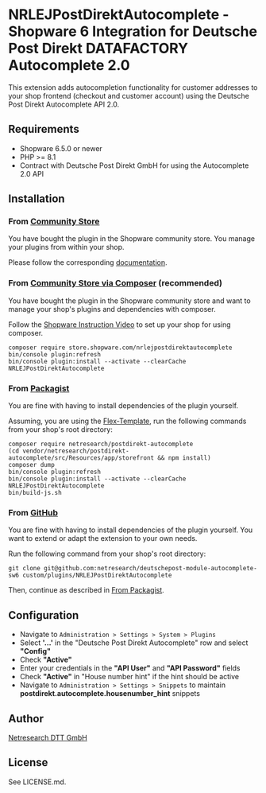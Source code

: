 # NRLEJPostDirektAutocomplete - Shopware 6 Integration for Deutsche Post Direkt DATAFACTORY Autocomplete 2.0

This extension adds autocompletion functionality for customer addresses to your shop frontend
(checkout and customer account) using the Deutsche Post Direkt Autocomplete API 2.0.

## Requirements

* Shopware 6.5.0 or newer
* PHP >= 8.1
* Contract with Deutsche Post Direkt GmbH for using the Autocomplete 2.0 API

## Installation

### From [Community Store](https://store.shopware.com/)

You have bought the plugin in the Shopware community store. You manage your plugins from within your shop.

Please follow the
corresponding [documentation](https://docs.shopware.com/en/shopware-6-en/extensions/myextensions#installing-extensions).

### From [Community Store via Composer](https://store.shopware.com/) (recommended)

You have bought the plugin in the Shopware community store and want to manage your shop's plugins and dependencies with
composer.

Follow the [Shopware Instruction Video](https://www.youtube.com/watch?v=OcaTiOhum2k) to set up your shop for using
composer.

```shell script
composer require store.shopware.com/nrlejpostdirektautocomplete
bin/console plugin:refresh
bin/console plugin:install --activate --clearCache NRLEJPostDirektAutocomplete

```

### From [Packagist](https://packagist.org/)

You are fine with having to install dependencies of the plugin yourself.

Assuming, you are using the [Flex-Template](https://developer.shopware.com/docs/guides/installation/template), run the
following commands from your shop's root directory:

```shell script
composer require netresearch/postdirekt-autocomplete
(cd vendor/netresearch/postdirekt-autocomplete/src/Resources/app/storefront && npm install)
composer dump
bin/console plugin:refresh
bin/console plugin:install --activate --clearCache NRLEJPostDirektAutocomplete
bin/build-js.sh
```

### From [GitHub](https://github.com/netresearch/deutschepost-module-autocomplete-sw6)

You are fine with having to install dependencies of the plugin yourself. You want to extend or adapt the extension to
your own needs.

Run the following command from your shop's root directory:

```shell script
git clone git@github.com:netresearch/deutschepost-module-autocomplete-sw6 custom/plugins/NRLEJPostDirektAutocomplete
```

Then, continue as described in [From Packagist](#from-packagist).

## Configuration

* Navigate to `Administration > Settings > System > Plugins`
* Select **'…'** in the "Deutsche Post Direkt Autocomplete" row and select **"Config"**
* Check **"Active"**
* Enter your credentials in the **"API User"** and **"API Password"** fields
* Check **"Active"** in "House number hint" if the hint should be active
* Navigate to `Administration > Settings > Snippets` to maintain **postdirekt.autocomplete.housenumber_hint** snippets

## Author

[Netresearch DTT GmbH](https://www.netresearch.de)

## License

See LICENSE.md.

